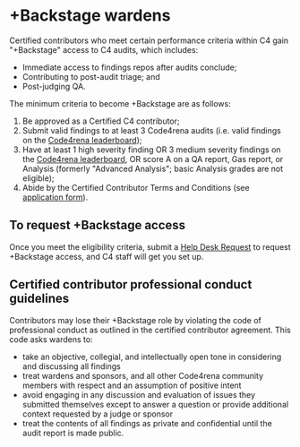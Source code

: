 # +Backstage wardens

Certified contributors who meet certain performance criteria within C4 gain "+Backstage" access to C4 audits, which includes:

- Immediate access to findings repos after audits conclude;
- Contributing to post-audit triage; and
- Post-judging QA.

The minimum criteria to become +Backstage are as follows: 

1. Be approved as a Certified C4 contributor;
1. Submit valid findings to at least 3 Code4rena audits (i.e. valid findings on the [Code4rena leaderboard](https://code4rena.com/leaderboard/));
1. Have at least 1 high severity finding OR 3 medium severity findings on the [Code4rena leaderboard](https://code4rena.com/leaderboard/), OR score A on a QA report, Gas report, or Analysis (formerly "Advanced Analysis"; basic Analysis grades are not eligible);
1. Abide by the Certified Contributor Terms and Conditions (see [application form](https://code4rena.com/certified-contributor-application/)).

## To request +Backstage access

Once you meet the eligibility criteria, submit a [Help Desk Request](https://code4rena.com/help/) to request +Backstage access, and C4 staff will get you set up.

## Certified contributor professional conduct guidelines

Contributors may lose their +Backstage role by violating the code of professional conduct as outlined in the certified contributor agreement. This code asks wardens to:

- take an objective, collegial, and intellectually open tone in considering and discussing all findings
- treat wardens and sponsors, and all other Code4rena community members with respect and an assumption of positive intent
- avoid engaging in any discussion and evaluation of issues they submitted themselves except to answer a question or provide additional context requested by a judge or sponsor
- treat the contents of all findings as private and confidential until the audit report is made public.
